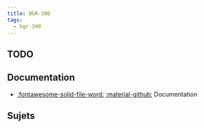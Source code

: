 ```yaml
---
title: BGR-300 
tags:
  - bgr-300
---
```


[comment]: <> (Généré automatiquement par make_page_systemes.py, creation_fichiers_systemes)

## TODO  
## Documentation 
- [:fontawesome-solid-file-word:](https://github.com/xpessoles/TP_Documents_PSI/raw/master/01_BGR-300/01_Documentation_BGR300.docx) [:material-github:](https://github.com/xpessoles/TP_Documents_PSI/tree/master/01_BGR-300)   Documentation 

## Sujets 
